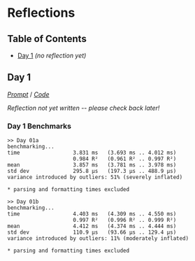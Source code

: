 Reflections
===========

<!--
This file generated by the build script at ./Build.hs from the files in
./reflections.  If you want to edit this, edit those instead!
-->

Table of Contents
-----------------

* [Day 1](#day-1) *(no reflection yet)*

Day 1
------

<!--
This section is generated and compiled by the build script at ./Build.hs from
the file `./reflections/day01.md`.  If you want to edit this, edit
that file instead!
-->

*[Prompt][d01p]* / *[Code][d01g]*

[d01p]: https://adventofcode.com/2023/day/1
[d01g]: https://github.com/egnwd/advent/blob/2023/src/AOC/Challenge/Day01.hs

*Reflection not yet written -- please check back later!*

### Day 1 Benchmarks

```
>> Day 01a
benchmarking...
time                 3.831 ms   (3.693 ms .. 4.012 ms)
                     0.984 R²   (0.961 R² .. 0.997 R²)
mean                 3.857 ms   (3.781 ms .. 3.978 ms)
std dev              295.8 μs   (197.3 μs .. 488.9 μs)
variance introduced by outliers: 51% (severely inflated)

* parsing and formatting times excluded

>> Day 01b
benchmarking...
time                 4.403 ms   (4.309 ms .. 4.550 ms)
                     0.997 R²   (0.996 R² .. 0.999 R²)
mean                 4.412 ms   (4.374 ms .. 4.444 ms)
std dev              110.9 μs   (93.66 μs .. 129.4 μs)
variance introduced by outliers: 11% (moderately inflated)

* parsing and formatting times excluded
```

